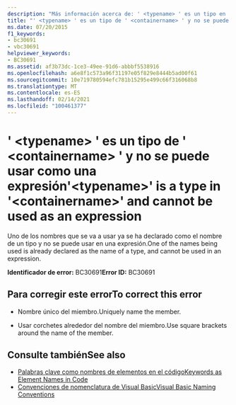```yaml
---
description: "Más información acerca de: ' <typename> ' es un tipo en ' <containername> ' y no se puede usar como una expresión"
title: "' <typename> ' es un tipo de ' <containername> ' y no se puede usar como una expresión"
ms.date: 07/20/2015
f1_keywords:
- bc30691
- vbc30691
helpviewer_keywords:
- BC30691
ms.assetid: af3b73dc-1ce3-49ee-91d6-abbbf5538916
ms.openlocfilehash: a6e8f1c573a96f31197e05f829e8444b5ad00f61
ms.sourcegitcommit: 10e719780594efc781b15295e499c66f316068b8
ms.translationtype: MT
ms.contentlocale: es-ES
ms.lasthandoff: 02/14/2021
ms.locfileid: "100461377"
---
```

# <a name="typename-is-a-type-in-containername-and-cannot-be-used-as-an-expression"></a><span data-ttu-id="bbd13-103">' \<typename> ' es un tipo de ' \<containername> ' y no se puede usar como una expresión</span><span class="sxs-lookup"><span data-stu-id="bbd13-103">'\<typename>' is a type in '\<containername>' and cannot be used as an expression</span></span>

<span data-ttu-id="bbd13-104">Uno de los nombres que se va a usar ya se ha declarado como el nombre de un tipo y no se puede usar en una expresión.</span><span class="sxs-lookup"><span data-stu-id="bbd13-104">One of the names being used is already declared as the name of a type, and cannot be used in an expression.</span></span>  
  
 <span data-ttu-id="bbd13-105">**Identificador de error:** BC30691</span><span class="sxs-lookup"><span data-stu-id="bbd13-105">**Error ID:** BC30691</span></span>  
  
## <a name="to-correct-this-error"></a><span data-ttu-id="bbd13-106">Para corregir este error</span><span class="sxs-lookup"><span data-stu-id="bbd13-106">To correct this error</span></span>  
  
- <span data-ttu-id="bbd13-107">Nombre único del miembro.</span><span class="sxs-lookup"><span data-stu-id="bbd13-107">Uniquely name the member.</span></span>  
  
- <span data-ttu-id="bbd13-108">Usar corchetes alrededor del nombre del miembro.</span><span class="sxs-lookup"><span data-stu-id="bbd13-108">Use square brackets around the name of the member.</span></span>  
  
## <a name="see-also"></a><span data-ttu-id="bbd13-109">Consulte también</span><span class="sxs-lookup"><span data-stu-id="bbd13-109">See also</span></span>

- [<span data-ttu-id="bbd13-110">Palabras clave como nombres de elementos en el código</span><span class="sxs-lookup"><span data-stu-id="bbd13-110">Keywords as Element Names in Code</span></span>](../programming-guide/program-structure/keywords-as-element-names-in-code.md)
- [<span data-ttu-id="bbd13-111">Convenciones de nomenclatura de Visual Basic</span><span class="sxs-lookup"><span data-stu-id="bbd13-111">Visual Basic Naming Conventions</span></span>](../programming-guide/program-structure/naming-conventions.md)
